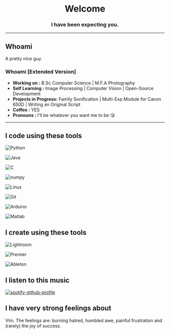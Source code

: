 <h1 align="center">Welcome</h1>
<h3 align="center">I have been expecting you.</h3>

---------------------------------------
## Whoami
A pretty nice guy.

### Whoami [Extended Version]
-  **Working on :** B.Sc Computer Science | M.F.A Photography
-  **Self Learning :** Image Processing | Computer Vision | Open-Source Development
-  **Projects in Progress:** Family Sonification | Multi-Exp Module for Canon 650D | Writing an Original Script
-  **Coffee :** YES
-  **Pronouns :** I'll be whatever you want me to be 😘

--------------------------------------

## I code using these tools

![Python](https://img.shields.io/badge/-Python-3776AB?style=flat&logo=Python&labelColor=black) 

![Java](https://img.shields.io/badge/-java-007396?style=flat&logo=java&labelColor=black) 

![C](https://img.shields.io/badge/-C,_C++-A8B9CC?style=flat&logo=c&labelColor=black&) 

![numpy](https://img.shields.io/badge/-NumPy-013243?style=flat&logo=NumPy&labelColor=black) 

![Linux](https://img.shields.io/badge/Linux-FCC624?style=flat&logo=linux&labelColor=black) 

![Git](https://img.shields.io/badge/-Git-F05032?style=flat&logo=git&labelColor=black) 

![Arduino](https://img.shields.io/badge/Arduino-00979D?style=flat&logo=arduino&labelColor=black) 

![Matlab](https://img.shields.io/badge/Matlab-0076A8?style=flat&logo=Mathworks&labelColor=black) 


## I create using these tools
![Lightroom](https://img.shields.io/badge/-_Adobe_Lightroom-31A8FF?style=flat&logo=Adobe-Lightroom&labelColor=black) 

![Premier](https://img.shields.io/badge/-_Adobe_Premiere_Pro-9999FF?style=flat&logo=Adobe-Premiere-Pro&labelColor=black)

![Ableton](https://img.shields.io/badge/-_Ableton_Live-000000?style=flat&logo=Ableton-Live&labelColor=black)

## I listen to this music
[![spotify-github-profile](https://spotify-github-profile.vercel.app/api/view?uid=21ujpbe44jc2cl6ll2lyl2kpi&cover_image=true&theme=novatorem)](https://spotify-github-profile.vercel.app/api/view?uid=21ujpbe44jc2cl6ll2lyl2kpi&redirect=true)

## I have very strong feelings about
Vim. The feelings are: burning hatred, humbled awe, painful frustration and (rarely) the joy of success.
